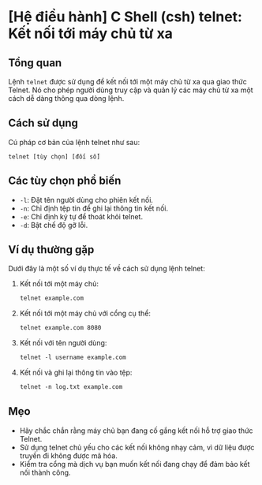 # [Hệ điều hành] C Shell (csh) telnet: Kết nối tới máy chủ từ xa

## Tổng quan
Lệnh `telnet` được sử dụng để kết nối tới một máy chủ từ xa qua giao thức Telnet. Nó cho phép người dùng truy cập và quản lý các máy chủ từ xa một cách dễ dàng thông qua dòng lệnh.

## Cách sử dụng
Cú pháp cơ bản của lệnh telnet như sau:
```
telnet [tùy chọn] [đối số]
```

## Các tùy chọn phổ biến
- `-l`: Đặt tên người dùng cho phiên kết nối.
- `-n`: Chỉ định tệp tin để ghi lại thông tin kết nối.
- `-e`: Chỉ định ký tự để thoát khỏi telnet.
- `-d`: Bật chế độ gỡ lỗi.

## Ví dụ thường gặp
Dưới đây là một số ví dụ thực tế về cách sử dụng lệnh telnet:

1. Kết nối tới một máy chủ:
   ```csh
   telnet example.com
   ```

2. Kết nối tới một máy chủ với cổng cụ thể:
   ```csh
   telnet example.com 8080
   ```

3. Kết nối với tên người dùng:
   ```csh
   telnet -l username example.com
   ```

4. Kết nối và ghi lại thông tin vào tệp:
   ```csh
   telnet -n log.txt example.com
   ```

## Mẹo
- Hãy chắc chắn rằng máy chủ bạn đang cố gắng kết nối hỗ trợ giao thức Telnet.
- Sử dụng telnet chủ yếu cho các kết nối không nhạy cảm, vì dữ liệu được truyền đi không được mã hóa.
- Kiểm tra cổng mà dịch vụ bạn muốn kết nối đang chạy để đảm bảo kết nối thành công.